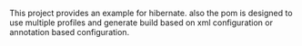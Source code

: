 This project provides an example for hibernate. 
also the pom is designed to use multiple profiles and generate build based on xml configuration or annotation based configuration. 


